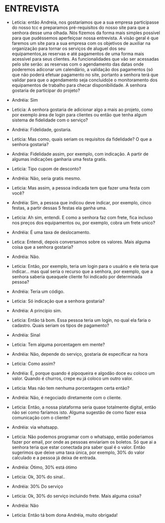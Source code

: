 # ENTREVISTA 

- Leticia: então Andreia, nos gostaríamos que a sua empresa participasse do nosso tcc e preparamos pré-requisitos do nosso site para que a senhora desse uma olhada. Nós fizemos da forma mais simples possível para que pudéssemos aperfeiçoar nossa entrevista. A visão geral é que faremos um site para a sua empresa com os objetivos de auxiliar na organização para tornar os serviços de aluguel dos seu equipamentos,as reservas e até pagamentos de uma forma mais acessível para seus clientes. As funcionalidades que vão ser acessadas pelo site serão: as reservas com o agendamento das datas onde poderemos adiconar um calendário, a validação dos pagamentos (só que não poderá efetuar pagamento no site, portanto a senhora terá que validar para que o agendamento seja concluido)e o monitoramento dos equipamentos de trabalho para checar disponibilidade. A senhora gostaria de participar do projeto?

- Andréia: Sim

- Leticia: A senhora gostaria de adicionar algo a mais ao projeto, como por exemplo área de login para clientes ou então que tenha algum sistema de fidelidade com o serviço?

- Andréia: Fidelidade, gostaria.

- Letícia: Mas como, quais seriam os requisitos da fidelidade? O que a senhora gostaria?

- Andréia: Fidelidade assim, por exemplo, com indicação. A partir de algumas indicações ganharia uma festa gratis.

- Leticia: Tipo cupom de desconto?

- Andréia: Não, seria gratis mesmo.

- Leticia: Mas assim, a pessoa indicada tem que fazer uma festa com você? 

- Andréia: Sim, a pessoa que indicou deve indicar, por exemplo, cinco festas, a partir dessas 5 festas ela ganha uma. 

- Leticia: Ah sim, entendi. 
  E como a senhora faz com frete, fica incluso nos preços dos equipamentos ou, por exemplo, cobra um frete unico?

- Andréia: É uma taxa de deslocamento.

- Letica: Entendi, depois conversamos sobre os valores. Mais alguma coisa que a senhora gostaria?

- Andréia: Não.

- Leticia: Então, por exemplo, teria um login para o usuário e ele teria que indicar... mas qual seria o recurso que a senhora, por exemplo, que a senhora saberia queaquele cliente foi indicado por determinada pessoa?

- Andréia: Teria um código. 

- Leticia: Só indicação que a senhora gostaria?

- Andréia: A princípio sim.

- Leticia: Então tá bom. Essa pessoa teria um login, no qual ela faria o cadastro. Quais seriam os tipos de pagamento?

- Andréia: Sinal

- Leticia: Tem alguma porcentagem em mente?

- Andréia: Não, depende do serviço, gostaria de especificar na hora 

- Leticia: Como assim?

- Andréia: É, porque quando é pipoqueira e algodão doce eu coloco um valor. Quando é churros, crepe eu já coloco um outro valor.

- Leticia: Mas não tem nenhuma porcentagem certa então?

- Andréia: Não, é negociado diretamente com o cliente.

- Leticia: Então, a nossa plataforma seria quase totalmente digital, então não sei como faríamos isto. Alguma sugestão de como fazer essa comunicação com o cliente?

- Andréia: via whatsapp.

- Leticia: Não podemos programar com o whatsapp, então poderiamos fazer por email, por onde as pessoas enviariam os boletos. Só que ai a senhora teria que estar conectada pra saber qual é o valor. Então sugerimos que deixe uma taxa única, por exemplo, 30% do valor calculado e a pessoa já deixa de entrada.

- Andréia: Ótimo, 30% está ótimo

- Leticia: Ok, 30% do sinal..

- Andréia: 30% Do serviço

- Leticia: Ok, 30% do serviço incluindo frete. Mais alguma coisa?

- Andréia: Não

- Leticia: Então tá bom dona Andréia, muito obrigada!




       


